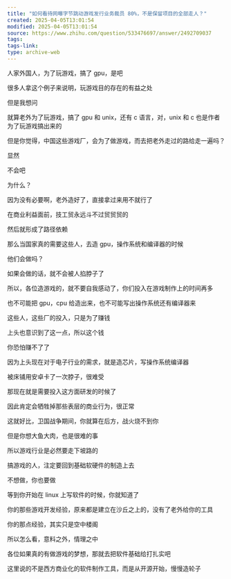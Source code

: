```yaml
---
title: "如何看待网曝字节跳动游戏发行业务裁员 80%，不是保留项目的全部走人？"
created: 2025-04-05T13:01:54
modified: 2025-04-05T13:01:54
source: https://www.zhihu.com/question/533476697/answer/2492709037
tags:
tags-link:
type: archive-web
---
```

人家外国人，为了玩游戏，搞了 gpu，是吧

很多人拿这个例子来说明，玩游戏目的存在的有益之处

但是我想问

就算老外为了玩游戏，搞了 gpu 和 unix，还有 c 语言，对，unix 和 c 也是作者为了玩游戏搞出来的

但是你觉得，中国这些游戏厂，会为了做游戏，而去把老外走过的路给走一遍吗？

显然

不会吧

为什么？

因为没有必要啊，老外造好了，直接拿过来用不就行了

在商业利益面前，技工贸永远斗不过贸贸贸的

然后就形成了路径依赖

那么当国家真的需要这些人，去造 gpu，操作系统和编译器的时候

他们会做吗？

如果会做的话，就不会被人掐脖子了

所以，各位造游戏的，就不要自我感动了，你们投入在游戏制作上的时间再多

也不可能把 gpu，cpu 给造出来，也不可能写出操作系统还有编译器来

这些人，这些厂的投入，只是为了赚钱

上头也意识到了这一点，所以这个钱

你恐怕赚不了了

因为上头现在对于电子行业的需求，就是造芯片，写操作系统编译器

被床铺用安卓卡了一次脖子，很难受

那现在就是需要投入这方面研发的时候了

因此肯定会牺牲掉那些表层的商业行为，很正常

这就好比，卫国战争期间，你就算在后方，战火烧不到你

但是你想大鱼大肉，也是很难的事

所以游戏行业是必然要走下坡路的

搞游戏的人，注定要回到基础软硬件的制造上去

不想做，你也要做

等到你开始在 linux 上写软件的时候，你就知道了

你的那些游戏开发经验，原来都是建立在沙丘之上的，没有了老外给你的工具

你的那点经验，其实只是空中楼阁

所以怎么看，意料之外，情理之中

各位如果真的有做游戏的梦想，那就去把软件基础给打扎实吧

这里说的不是西方商业化的软件制作工具，而是从开源开始，慢慢造轮子
